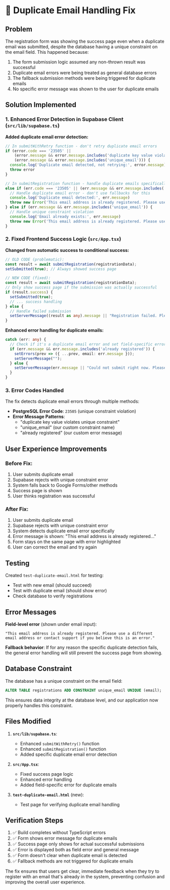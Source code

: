 # 🔧 Duplicate Email Handling Fix

## Problem
The registration form was showing the success page even when a duplicate email was submitted, despite the database having a unique constraint on the email field. This happened because:

1. The form submission logic assumed any non-thrown result was successful
2. Duplicate email errors were being treated as general database errors
3. The fallback submission methods were being triggered for duplicate emails
4. No specific error message was shown to the user for duplicate emails

## Solution Implemented

### 1. Enhanced Error Detection in Supabase Client (`src/lib/supabase.ts`)

**Added duplicate email error detection:**
```typescript
// In submitWithRetry function - don't retry duplicate email errors
if (error.code === '23505' || 
    (error.message && error.message.includes('duplicate key value violates unique constraint')) ||
    (error.message && error.message.includes('unique_email'))) {
  console.log('Duplicate email detected, not retrying:', error.message)
  throw error
}

// In submitRegistration function - handle duplicate emails specifically
else if (err.code === '23505' || (err.message && err.message.includes('duplicate key value violates unique constraint'))) {
  // Handle duplicate email error - don't use fallbacks for this
  console.log('Duplicate email detected:', err.message)
  throw new Error('This email address is already registered. Please use a different email address or contact support if you believe this is an error.')
} else if (err.message && err.message.includes('unique_email')) {
  // Handle unique constraint violation
  console.log('Email already exists:', err.message)
  throw new Error('This email address is already registered. Please use a different email address or contact support if you believe this is an error.')
}
```

### 2. Fixed Frontend Success Logic (`src/App.tsx`)

**Changed from automatic success to conditional success:**
```typescript
// OLD CODE (problematic):
const result = await submitRegistration(registrationData);
setSubmitted(true); // Always showed success page

// NEW CODE (fixed):
const result = await submitRegistration(registrationData);
// Only show success page if the submission was actually successful
if (result.success) {
  setSubmitted(true);
  // ... success handling
} else {
  // Handle failed submission
  setServerMessage((result as any).message || "Registration failed. Please try again.");
}
```

**Enhanced error handling for duplicate emails:**
```typescript
catch (err: any) {
  // Check if it's a duplicate email error and set field-specific error
  if (err.message && err.message.includes('already registered')) {
    setErrors(prev => ({ ...prev, email: err.message }));
    setServerMessage("");
  } else {
    setServerMessage(err.message || "Could not submit right now. Please try again.");
  }
}
```

### 3. Error Codes Handled

The fix detects duplicate email errors through multiple methods:
- **PostgreSQL Error Code**: `23505` (unique constraint violation)
- **Error Message Patterns**: 
  - "duplicate key value violates unique constraint"
  - "unique_email" (our custom constraint name)
  - "already registered" (our custom error message)

## User Experience Improvements

### Before Fix:
1. User submits duplicate email
2. Supabase rejects with unique constraint error
3. System falls back to Google Forms/other methods
4. Success page is shown
5. User thinks registration was successful

### After Fix:
1. User submits duplicate email
2. Supabase rejects with unique constraint error
3. System detects duplicate email error specifically
4. Error message is shown: "This email address is already registered..."
5. Form stays on the same page with error highlighted
6. User can correct the email and try again

## Testing

Created `test-duplicate-email.html` for testing:
- Test with new email (should succeed)
- Test with duplicate email (should show error)
- Check database to verify registrations

## Error Messages

**Field-level error** (shown under email input):
```
"This email address is already registered. Please use a different email address or contact support if you believe this is an error."
```

**Fallback behavior**: If for any reason the specific duplicate detection fails, the general error handling will still prevent the success page from showing.

## Database Constraint

The database has a unique constraint on the email field:
```sql
ALTER TABLE registrations ADD CONSTRAINT unique_email UNIQUE (email);
```

This ensures data integrity at the database level, and our application now properly handles this constraint.

## Files Modified

1. **`src/lib/supabase.ts`**:
   - Enhanced `submitWithRetry()` function
   - Enhanced `submitRegistration()` function
   - Added specific duplicate email error detection

2. **`src/App.tsx`**:
   - Fixed success page logic
   - Enhanced error handling
   - Added field-specific error for duplicate emails

3. **`test-duplicate-email.html`** (new):
   - Test page for verifying duplicate email handling

## Verification Steps

1. ✅ Build completes without TypeScript errors
2. ✅ Form shows error message for duplicate emails
3. ✅ Success page only shows for actual successful submissions
4. ✅ Error is displayed both as field error and general message
5. ✅ Form doesn't clear when duplicate email is detected
6. ✅ Fallback methods are not triggered for duplicate emails

The fix ensures that users get clear, immediate feedback when they try to register with an email that's already in the system, preventing confusion and improving the overall user experience.
